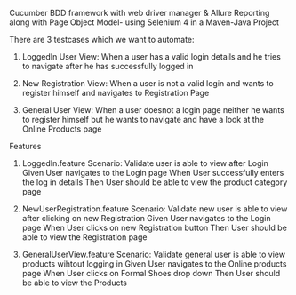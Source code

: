 Cucumber BDD framework with web driver manager & Allure Reporting along with Page Object Model- using Selenium 4 in a Maven-Java Project

There are 3 testcases which we want to automate:
1. LoggedIn User View:
When a user has a valid login details and he tries to navigate after he has successfully logged in

2. New Registration View:
When a user is not a valid login and wants to register himself and navigates to Registration Page

3. General User View:
When a user doesnot a login page neither he wants to register himself but he wants to navigate and have a look at the Online Products page

Features
1. LoggedIn.feature
Scenario: Validate user is able to view after Login Given User navigates to the Login page When User successfully enters the log in details Then User should be able to view the product category page

2. NewUserRegistration.feature
Scenario: Validate new user is able to view after clicking on new Registration Given User navigates to the Login page When User clicks on new Registration button Then User should be able to view the Registration page

3. GeneralUserView.feature
Scenario: Validate general user is able to view products wihtout logging in Given User navigates to the Online products page When User clicks on Formal Shoes drop down Then User should be able to view the Products
